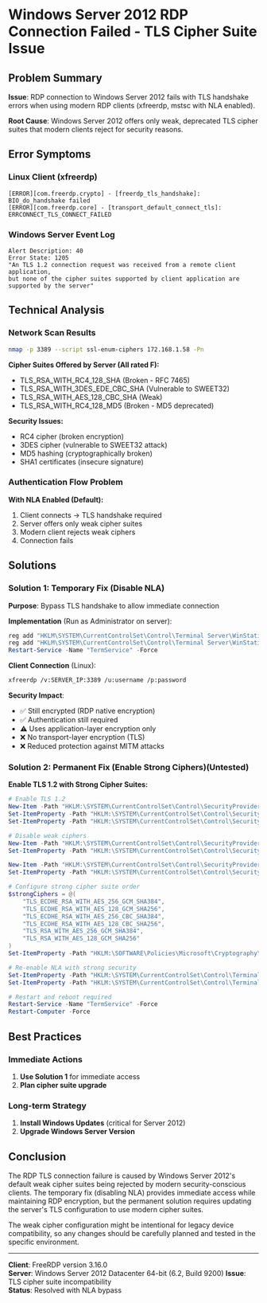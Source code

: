# Windows Server 2012 RDP Connection Failed - TLS Cipher Suite Issue

## Problem Summary

**Issue**: RDP connection to Windows Server 2012 fails with TLS handshake errors when using modern RDP clients (xfreerdp, mstsc with NLA enabled).

**Root Cause**: Windows Server 2012 offers only weak, deprecated TLS cipher suites that modern clients reject for security reasons.

## Error Symptoms

### Linux Client (xfreerdp)
```
[ERROR][com.freerdp.crypto] - [freerdp_tls_handshake]: BIO_do_handshake failed
[ERROR][com.freerdp.core] - [transport_default_connect_tls]: ERRCONNECT_TLS_CONNECT_FAILED
```

### Windows Server Event Log
```
Alert Description: 40
Error State: 1205
"An TLS 1.2 connection request was received from a remote client application, 
but none of the cipher suites supported by client application are supported by the server"
```

## Technical Analysis

### Network Scan Results
```bash
nmap -p 3389 --script ssl-enum-ciphers 172.168.1.58 -Pn
```

**Cipher Suites Offered by Server (All rated F):**
- TLS_RSA_WITH_RC4_128_SHA (Broken - RFC 7465)
- TLS_RSA_WITH_3DES_EDE_CBC_SHA (Vulnerable to SWEET32)
- TLS_RSA_WITH_AES_128_CBC_SHA (Weak)
- TLS_RSA_WITH_RC4_128_MD5 (Broken - MD5 deprecated)

**Security Issues:**
- RC4 cipher (broken encryption)
- 3DES cipher (vulnerable to SWEET32 attack)
- MD5 hashing (cryptographically broken)
- SHA1 certificates (insecure signature)

### Authentication Flow Problem

**With NLA Enabled (Default):**
1. Client connects → TLS handshake required
2. Server offers only weak cipher suites
3. Modern client rejects weak ciphers
4. Connection fails

## Solutions

### Solution 1: Temporary Fix (Disable NLA)

**Purpose**: Bypass TLS handshake to allow immediate connection

**Implementation** (Run as Administrator on server):
```powershell
reg add "HKLM\SYSTEM\CurrentControlSet\Control\Terminal Server\WinStations\RDP-Tcp" /v UserAuthentication /t REG_DWORD /d 0 /f
reg add "HKLM\SYSTEM\CurrentControlSet\Control\Terminal Server\WinStations\RDP-Tcp" /v SecurityLayer /t REG_DWORD /d 0 /f
Restart-Service -Name "TermService" -Force
```

**Client Connection** (Linux):
```bash
xfreerdp /v:SERVER_IP:3389 /u:username /p:password
```

**Security Impact**:
- ✅ Still encrypted (RDP native encryption)
- ✅ Authentication still required
- ⚠️ Uses application-layer encryption only
- ❌ No transport-layer encryption (TLS)
- ❌ Reduced protection against MITM attacks

### Solution 2: Permanent Fix (Enable Strong Ciphers)(Untested)

**Enable TLS 1.2 with Strong Cipher Suites:**

```powershell
# Enable TLS 1.2
New-Item -Path "HKLM:\SYSTEM\CurrentControlSet\Control\SecurityProviders\SCHANNEL\Protocols\TLS 1.2\Server" -Force
Set-ItemProperty -Path "HKLM:\SYSTEM\CurrentControlSet\Control\SecurityProviders\SCHANNEL\Protocols\TLS 1.2\Server" -Name "Enabled" -Value 1 -Type DWord
Set-ItemProperty -Path "HKLM:\SYSTEM\CurrentControlSet\Control\SecurityProviders\SCHANNEL\Protocols\TLS 1.2\Server" -Name "DisabledByDefault" -Value 0 -Type DWord

# Disable weak ciphers
New-Item -Path "HKLM:\SYSTEM\CurrentControlSet\Control\SecurityProviders\SCHANNEL\Ciphers\RC4 128/128" -Force
Set-ItemProperty -Path "HKLM:\SYSTEM\CurrentControlSet\Control\SecurityProviders\SCHANNEL\Ciphers\RC4 128/128" -Name "Enabled" -Value 0 -Type DWord

New-Item -Path "HKLM:\SYSTEM\CurrentControlSet\Control\SecurityProviders\SCHANNEL\Ciphers\Triple DES 168" -Force
Set-ItemProperty -Path "HKLM:\SYSTEM\CurrentControlSet\Control\SecurityProviders\SCHANNEL\Ciphers\Triple DES 168" -Name "Enabled" -Value 0 -Type DWord

# Configure strong cipher suite order
$strongCiphers = @(
    "TLS_ECDHE_RSA_WITH_AES_256_GCM_SHA384",
    "TLS_ECDHE_RSA_WITH_AES_128_GCM_SHA256",
    "TLS_ECDHE_RSA_WITH_AES_256_CBC_SHA384",
    "TLS_ECDHE_RSA_WITH_AES_128_CBC_SHA256",
    "TLS_RSA_WITH_AES_256_GCM_SHA384",
    "TLS_RSA_WITH_AES_128_GCM_SHA256"
)
Set-ItemProperty -Path "HKLM:\SOFTWARE\Policies\Microsoft\Cryptography\Configuration\SSL\00010002" -Name "Functions" -Value ($strongCiphers -join ",") -Type String

# Re-enable NLA with strong security
Set-ItemProperty -Path "HKLM:\SYSTEM\CurrentControlSet\Control\Terminal Server\WinStations\RDP-Tcp" -Name "SecurityLayer" -Value 1 -Type DWord
Set-ItemProperty -Path "HKLM:\SYSTEM\CurrentControlSet\Control\Terminal Server\WinStations\RDP-Tcp" -Name "UserAuthentication" -Value 1 -Type DWord

# Restart and reboot required
Restart-Service -Name "TermService" -Force
Restart-Computer -Force
```

## Best Practices

### Immediate Actions
1. **Use Solution 1** for immediate access
2. **Plan cipher suite upgrade**

### Long-term Strategy
1. **Install Windows Updates** (critical for Server 2012)
2. **Upgrade Windows Server Version**

## Conclusion

The RDP TLS connection failure is caused by Windows Server 2012's default weak cipher suites being rejected by modern security-conscious clients. The temporary fix (disabling NLA) provides immediate access while maintaining RDP encryption, but the permanent solution requires updating the server's TLS configuration to use modern cipher suites.

The weak cipher configuration might be intentional for legacy device compatibility, so any changes should be carefully planned and tested in the specific environment.

---

**Client**: FreeRDP version 3.16.0  
**Server**: Windows Server 2012 Datacenter 64-bit (6.2, Build 9200) 
**Issue**: TLS cipher suite incompatibility  
**Status**: Resolved with NLA bypass
